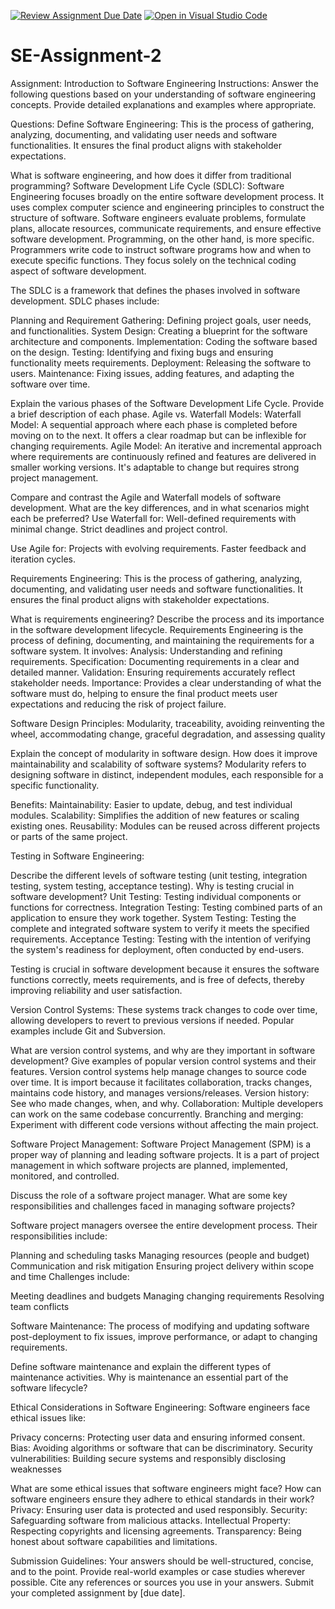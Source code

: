[![Review Assignment Due Date](https://classroom.github.com/assets/deadline-readme-button-24ddc0f5d75046c5622901739e7c5dd533143b0c8e959d652212380cedb1ea36.svg)](https://classroom.github.com/a/-ucQIGTc)
[![Open in Visual Studio Code](https://classroom.github.com/assets/open-in-vscode-718a45dd9cf7e7f842a935f5ebbe5719a5e09af4491e668f4dbf3b35d5cca122.svg)](https://classroom.github.com/online_ide?assignment_repo_id=15198296&assignment_repo_type=AssignmentRepo)
# SE-Assignment-2
Assignment: Introduction to Software Engineering
Instructions:
Answer the following questions based on your understanding of software engineering concepts. Provide detailed explanations and examples where appropriate.

Questions:
Define Software Engineering:
This is the process of gathering, analyzing, documenting, and validating user needs and software functionalities. It ensures the final product aligns with stakeholder expectations.

What is software engineering, and how does it differ from traditional programming?
Software Development Life Cycle (SDLC):
Software Engineering focuses broadly on the entire software development process. It uses complex computer science and engineering principles to construct the structure of software. Software engineers evaluate problems, formulate plans, allocate resources, communicate requirements, and ensure effective software development.
Programming, on the other hand, is more specific. Programmers write code to instruct software programs how and when to execute specific functions. They focus solely on the technical coding aspect of software development.

The SDLC is a framework that defines the phases involved in software development. SDLC phases include:

Planning and Requirement Gathering: Defining project goals, user needs, and functionalities.
System Design: Creating a blueprint for the software architecture and components.
Implementation: Coding the software based on the design.
Testing: Identifying and fixing bugs and ensuring functionality meets requirements.
Deployment: Releasing the software to users.
Maintenance: Fixing issues, adding features, and adapting the software over time.

Explain the various phases of the Software Development Life Cycle. Provide a brief description of each phase.
Agile vs. Waterfall Models:
Waterfall Model: A sequential approach where each phase is completed before moving on to the next. It offers a clear roadmap but can be inflexible for changing requirements.
Agile Model: An iterative and incremental approach where requirements are continuously refined and features are delivered in smaller working versions. It's adaptable to change but requires strong project management.

Compare and contrast the Agile and Waterfall models of software development. What are the key differences, and in what scenarios might each be preferred?
Use Waterfall for:
Well-defined requirements with minimal change.
Strict deadlines and project control.

Use Agile for:
Projects with evolving requirements.
Faster feedback and iteration cycles.

Requirements Engineering:
This is the process of gathering, analyzing, documenting, and validating user needs and software functionalities. It ensures the final product aligns with stakeholder expectations.

What is requirements engineering? Describe the process and its importance in the software development lifecycle.
Requirements Engineering is the process of defining, documenting, and maintaining the requirements for a software system. 
It involves:
Analysis: Understanding and refining requirements.
Specification: Documenting requirements in a clear and detailed manner.
Validation: Ensuring requirements accurately reflect stakeholder needs.
Importance: Provides a clear understanding of what the software must do, helping to ensure the final product meets user expectations and reducing the risk of project failure.

Software Design Principles:
Modularity, traceability, avoiding reinventing the wheel, accommodating change, graceful degradation, and assessing quality

Explain the concept of modularity in software design. How does it improve maintainability and scalability of software systems?
Modularity refers to designing software in distinct, independent modules, each responsible for a specific functionality.

Benefits:
Maintainability: Easier to update, debug, and test individual modules.
Scalability: Simplifies the addition of new features or scaling existing ones.
Reusability: Modules can be reused across different projects or parts of the same project.

Testing in Software Engineering:

Describe the different levels of software testing (unit testing, integration testing, system testing, acceptance testing). Why is testing crucial in software development?
Unit Testing: Testing individual components or functions for correctness.
Integration Testing: Testing combined parts of an application to ensure they work together.
System Testing: Testing the complete and integrated software system to verify it meets the specified requirements.
Acceptance Testing: Testing with the intention of verifying the system's readiness for deployment, often conducted by end-users.

Testing is crucial in software development because it ensures the software functions correctly, meets requirements, and is free of defects, thereby improving reliability and user satisfaction.

Version Control Systems:
These systems track changes to code over time, allowing developers to revert to previous versions if needed. Popular examples include Git and Subversion. 

What are version control systems, and why are they important in software development? Give examples of popular version control systems and their features.
Version control systems help manage changes to source code over time. It is import because it facilitates collaboration, tracks changes, maintains code history, and manages versions/releases.
Version history: See who made changes, when, and why.
Collaboration: Multiple developers can work on the same codebase concurrently.
Branching and merging: Experiment with different code versions without affecting the main project.

Software Project Management:
Software Project Management (SPM) is a proper way of planning and leading software projects. It is a part of project management in which software projects are planned, implemented, monitored, and controlled.

Discuss the role of a software project manager. What are some key responsibilities and challenges faced in managing software projects?

Software project managers oversee the entire development process. Their responsibilities include:

Planning and scheduling tasks
Managing resources (people and budget)
Communication and risk mitigation
Ensuring project delivery within scope and time
Challenges include:

Meeting deadlines and budgets
Managing changing requirements
Resolving team conflicts

Software Maintenance:
The process of modifying and updating software post-deployment to fix issues, improve performance, or adapt to changing requirements.

Define software maintenance and explain the different types of maintenance activities. Why is maintenance an essential part of the software lifecycle?

Ethical Considerations in Software Engineering:
Software engineers face ethical issues like:

Privacy concerns: Protecting user data and ensuring informed consent.
Bias: Avoiding algorithms or software that can be discriminatory.
Security vulnerabilities: Building secure systems and responsibly disclosing weaknesses

What are some ethical issues that software engineers might face? How can software engineers ensure they adhere to ethical standards in their work?
Privacy: Ensuring user data is protected and used responsibly.
Security: Safeguarding software from malicious attacks.
Intellectual Property: Respecting copyrights and licensing agreements.
Transparency: Being honest about software capabilities and limitations.

Submission Guidelines:
Your answers should be well-structured, concise, and to the point.
Provide real-world examples or case studies wherever possible.
Cite any references or sources you use in your answers.
Submit your completed assignment by [due date].
